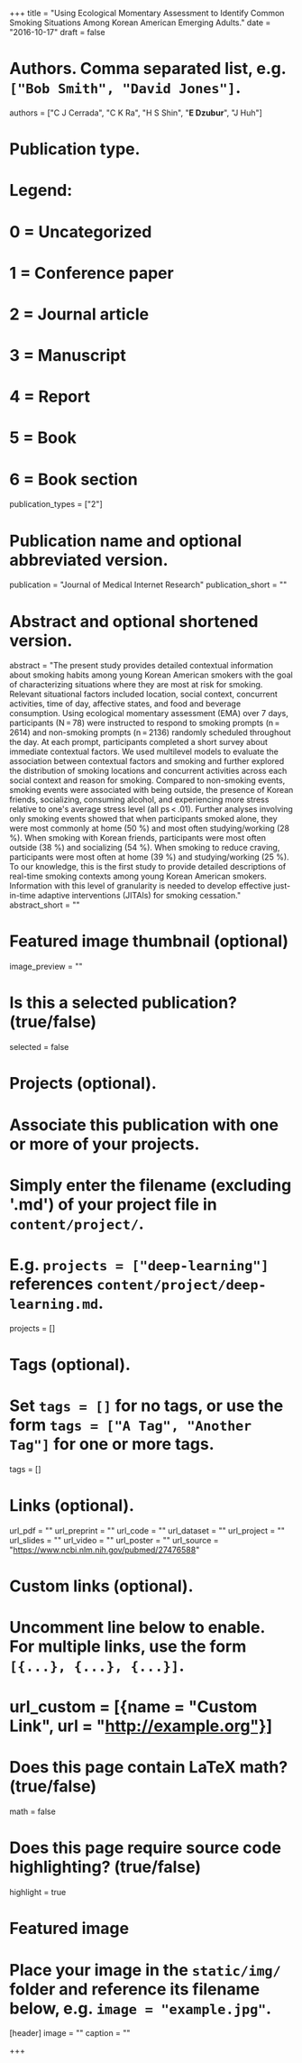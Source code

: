 +++
title = "Using Ecological Momentary Assessment to Identify Common Smoking Situations Among Korean American Emerging Adults."
date = "2016-10-17"
draft = false

# Authors. Comma separated list, e.g. `["Bob Smith", "David Jones"]`.
authors = ["C J Cerrada", "C K Ra", "H S Shin", "**E Dzubur**", "J Huh"]

# Publication type.
# Legend:
# 0 = Uncategorized
# 1 = Conference paper
# 2 = Journal article
# 3 = Manuscript
# 4 = Report
# 5 = Book
# 6 = Book section
publication_types = ["2"]

# Publication name and optional abbreviated version.
publication = "Journal of Medical Internet Research"
publication_short = ""

# Abstract and optional shortened version.
abstract = "The present study provides detailed contextual information about smoking habits among young Korean American smokers with the goal of characterizing situations where they are most at risk for smoking. Relevant situational factors included location, social context, concurrent activities, time of day, affective states, and food and beverage consumption. Using ecological momentary assessment (EMA) over 7 days, participants (N = 78) were instructed to respond to smoking prompts (n = 2614) and non-smoking prompts (n = 2136) randomly scheduled throughout the day. At each prompt, participants completed a short survey about immediate contextual factors. We used multilevel models to evaluate the association between contextual factors and smoking and further explored the distribution of smoking locations and concurrent activities across each social context and reason for smoking. Compared to non-smoking events, smoking events were associated with being outside, the presence of Korean friends, socializing, consuming alcohol, and experiencing more stress relative to one's average stress level (all ps < .01). Further analyses involving only smoking events showed that when participants smoked alone, they were most commonly at home (50 %) and most often studying/working (28 %). When smoking with Korean friends, participants were most often outside (38 %) and socializing (54 %). When smoking to reduce craving, participants were most often at home (39 %) and studying/working (25 %). To our knowledge, this is the first study to provide detailed descriptions of real-time smoking contexts among young Korean American smokers. Information with this level of granularity is needed to develop effective just-in-time adaptive interventions (JITAIs) for smoking cessation."
abstract_short = ""

# Featured image thumbnail (optional)
image_preview = ""

# Is this a selected publication? (true/false)
selected = false

# Projects (optional).
#   Associate this publication with one or more of your projects.
#   Simply enter the filename (excluding '.md') of your project file in `content/project/`.
#   E.g. `projects = ["deep-learning"]` references `content/project/deep-learning.md`.
projects = []

# Tags (optional).
#   Set `tags = []` for no tags, or use the form `tags = ["A Tag", "Another Tag"]` for one or more tags.
tags = []

# Links (optional).
url_pdf = ""
url_preprint = ""
url_code = ""
url_dataset = ""
url_project = ""
url_slides = ""
url_video = ""
url_poster = ""
url_source = "https://www.ncbi.nlm.nih.gov/pubmed/27476588"

# Custom links (optional).
#   Uncomment line below to enable. For multiple links, use the form `[{...}, {...}, {...}]`.
# url_custom = [{name = "Custom Link", url = "http://example.org"}]

# Does this page contain LaTeX math? (true/false)
math = false

# Does this page require source code highlighting? (true/false)
highlight = true

# Featured image
# Place your image in the `static/img/` folder and reference its filename below, e.g. `image = "example.jpg"`.
[header]
image = ""
caption = ""

+++
